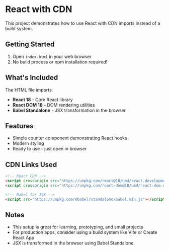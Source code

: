 # React with CDN

This project demonstrates how to use React with CDN imports instead of a build system.

## Getting Started

1. Open `index.html` in your web browser
2. No build process or npm installation required!

## What's Included

The HTML file imports:
- **React 18** - Core React library
- **React DOM 18** - DOM rendering utilities  
- **Babel Standalone** - JSX transformation in the browser

## Features

- Simple counter component demonstrating React hooks
- Modern styling
- Ready to use - just open in browser

## CDN Links Used

```html
<!-- React CDN -->
<script crossorigin src="https://unpkg.com/react@18/umd/react.development.js"></script>
<script crossorigin src="https://unpkg.com/react-dom@18/umd/react-dom.development.js"></script>

<!-- Babel for JSX -->
<script src="https://unpkg.com/@babel/standalone/babel.min.js"></script>
```

## Notes

- This setup is great for learning, prototyping, and small projects
- For production apps, consider using a build system like Vite or Create React App
- JSX is transformed in the browser using Babel Standalone